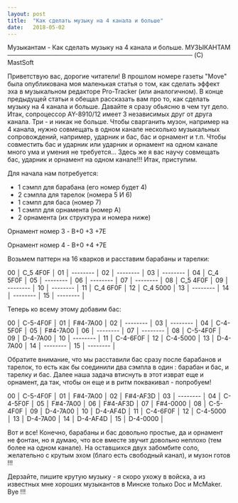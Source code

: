 ```yaml
---
layout: post
title:  "Как сделать музыку на 4 канала и больше"
date:   2018-05-02
---
```


Музыкантам - Как сделать музыку на 4 канала и больше.
МУЗЫКАНТАМ
──────────────────────────────────────────
(C) MastSoft

Приветствую  вас,  дорогие читатели! В
прошлом    номере   газеты   "Move"   была
опубликована  моя  маленькая статья о том,
как   сделать  эффект  эха  в  музыкальном
редакторе Pro-Tracker (или аналогичном). В
конце    предыдущей    статьи   я   обещал
рассказать  вам про то, как сделать музыку
на  4  канала  и  больше.  Давайте я сразу
обьясню  в чем тут дело. Итак, сопроцессор
AY-8910/12  имеет  3  независимых  друг от
друга  канала.  Три  -  и никак не больше.
Чтобы  сварганить  музон,  например  на  4
канала,  нужно  совмещать  в  одном канале
несколько    музыкальных    сопровождений,
например,  ударник и бас, бас и орнамент и
т.п.  Чтобы  совместить  бас и ударник или
ударник  и  орнамент на одном канале много
ума  и  умения  не требуется... Здесь же я
вас   научу   совмещать   бас,  ударник  и
орнамент    на   одном   канале!!!
Итак, приступим.

Для начала нам потребуется:
- 1 сэмпл для барабана (его номер будет 4)
- 2 сэмпла для тарелок (номера 5 И 6)
- 1 сэмпл для баса (номер 7)
- 1 сэмпл для орнамента (номер A)
- 2 орнамента (их структура и номера ниже)

Орнамент номер 3 - B+0
+3
+7E

Орнамент номер 4 - B+0
+4
+7E

Возьмем  паттерн на 16 кварков и расставим
барабаны и тарелки:

00 │ C_5 4F0F │
01 │ -------- │
02 │ -------- │
03 │ -------- │
04 │ C_4 5F0F │
05 │ -------- │
06 │ -------- │
07 │ -------- │
08 │ C_5 4F0F │
09 │ -------- │
10 │ -------- │
11 │ C_4 6F0F │
12 │ C_4 5000 │
13 │ -------- │
14 │ -------- │
15 │ -------- │

Теперь ко всему этому добавим бас:

00 │ C-5-4F0F │
01 │ F#4-7A00 │
02 │ -------- │
03 │ -------- │
04 │ C-4-5F0F │ 
05 │ F#4-7A00 │
06 │ -------- │
07 │ -------- │
08 │ C-5-4F0F │
09 │ D-4-7A00 │
10 │ -------- │
11 │ C-4-6F0F │
12 │ C-4-5000 │
13 │ D-4-7A00 │
14 │ -------- │
15 │ -------- │

Обратите  внимание,  что мы расставили бас
сразу  после  барабанов и тарелок, то есть
как  бы  соединили  два  сэмпла  в  один :
барабан и бас, и тарелку и бас.
Далее  наша  задача  втиснуть  в  этот
изврат  еще  и  орнамент, да так, чтобы он
еще и в ритм поквакивал - попробуем!

00 │ C-5-4F0F │
01 │ F#4-7A00 │
02 │ F#4-AF3D │
03 │ -------- │
04 │ C-4-5F0F │
05 │ F#4-7A00 │
06 │ F#4-AF3D │
07 │ F#4-0000 │
08 │ C-5-4F0F │
09 │ D-4-7A00 │
10 │ D-4-AF4D │
11 │ C-4-6F0F │
12 │ C-4-5000 │
13 │ D-4-7A00 │
14 │ D-4-AF4D │
15 │ D-4-0000 │

Вот   и   все!  Конечно,  барабаны  и  бас
довольно простые, да и орнамент не фонтан,
но я думаю, что все вместе звучит довольно
неплохо  (тем  более  на одном канале). На
оставшихся двух забомбите соло, желательно
с   крутым   эхом  (благо  есть  свободный
канал), и музон готов !!!

Дерзайте,  пишите  крутую музыку - я скоро
ухожу в войска, а из известных мне хороших
музыкантов  в Минске только Doc и McMaker.
Bye !!!
